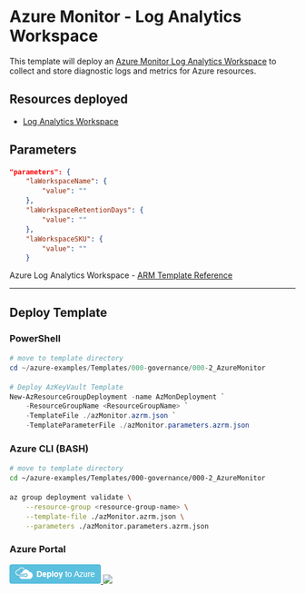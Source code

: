 # Azure Monitor - Log Analytics Workspace

This template will deploy an [Azure Monitor Log Analytics Workspace](https://docs.microsoft.com/en-us/azure/azure-monitor/overview) to collect and store diagnostic logs and metrics for Azure resources. 

## Resources deployed

- [Log Analytics Workspace](https://docs.microsoft.com/en-us/azure/azure-monitor/overview)



## Parameters

```json
"parameters": {
    "laWorkspaceName": {
        "value": ""
    },
    "laWorkspaceRetentionDays": {
        "value": ""
    },
    "laWorkspaceSKU": {
        "value": ""
    }
```

Azure Log Analytics Workspace - [ARM Template Reference](https://docs.microsoft.com/en-us/azure/azure-monitor/platform/template-workspace-configuration)

---

## Deploy Template

### PowerShell

```powershell
# move to template directory
cd ~/azure-examples/Templates/000-governance/000-2_AzureMonitor

# Deploy AzKeyVault Template
New-AzResourceGroupDeployment -name AzMonDeployment `
    -ResourceGroupName <ResourceGroupName> `
    -TemplateFile ./azMonitor.azrm.json `
    -TemplateParameterFile ./azMonitor.parameters.azrm.json
```

### Azure CLI (BASH)

```bash
# move to template directory
cd ~/azure-examples/Templates/000-governance/000-2_AzureMonitor

az group deployment validate \
    --resource-group <resource-group-name> \
    --template-file ./azMonitor.azrm.json \
    --parameters ./azMonitor.parameters.azrm.json

```

### Azure Portal

<a href="https://portal.azure.com/#create/Microsoft.Template/uri/https%3a%2f%2fraw.githubusercontent.com%2fhibbertda%2fazure-examples%2fmaster%2fTemplates%2f000-governance%2f000-2_AzureMonitor%2fazMonitor.azrm.json" target="_blank">
    <img src="https://raw.githubusercontent.com/Azure/azure-quickstart-templates/master/1-CONTRIBUTION-GUIDE/images/deploytoazure.png"/>
</a>

<a href="https://portal.azure.us/#create/Microsoft.Template/uri/https%3a%2f%2fraw.githubusercontent.com%2fhibbertda%2fazure-examples%2fmaster%2fTemplates%2f000-governance%2f000-2_AzureMonitor%2fazMonitor.azrm.json" target="_blank">
    <img src="https://azuredeploy.net/AzureGov.png"/>
</a>
